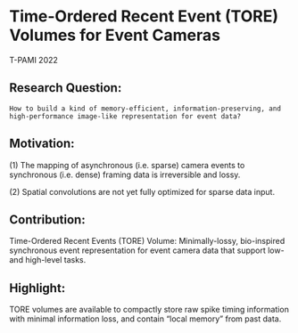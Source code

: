 # Time-Ordered Recent Event (TORE) Volumes for Event Cameras

T-PAMI 2022

## Research Question:
	How to build a kind of memory-efficient, information-preserving, and high-performance image-like representation for event data?
	
## Motivation:
(1) The mapping of asynchronous (i.e. sparse) camera events to synchronous (i.e. dense) framing data is irreversible and lossy.

(2) Spatial convolutions are not yet fully optimized for sparse data input.

## Contribution:
Time-Ordered Recent Events (TORE) Volume: Minimally-lossy, bio-inspired synchronous event representation for event camera data that support low- and high-level tasks.

## Highlight:
TORE volumes are available to compactly store raw spike timing information with minimal information loss, and contain “local memory” from past data.